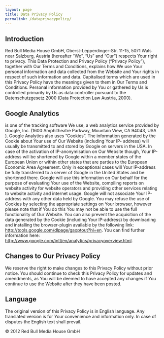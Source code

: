 ```yaml
---
layout: page
title: Data Privacy Policy
permalink: /dataprivacypolicy/
---
```


## Introduction

Red Bull Media House GmbH, Oberst-Lepperdinger-Str. 11-15, 5071 Wals near Salzburg, Austria (hereafter “We”, “Us” and “Our”) respects Your right to privacy. This Data Protection and Privacy Policy (“Privacy Policy”), together with Our Terms and Conditions, explains how We use Your personal information and data collected from the Website and Your rights in respect of such information and data. Capitalised terms which are used in this Privacy Policy have the meanings given to them in Our Terms and Conditions.
Personal information provided by You or gathered by Us is controlled primarily by Us as data controller pursuant to the Datenschutzgesetz 2000 (Data Protection Law Austria, 2000).

## Google Analytics
is one of the tracking software We use, a web analytics service provided by Google, Inc. (1600 Amphitheatre Parkway, Mountain View, CA 94043, USA ). Google Analytics also uses “Cookies”. The information generated by the Cookie about Your use of Our Website (including Your IP- address) will usually be transmitted to and stored by Google on servers in the USA. In case of the activation of IP-anonymisation on Our Website though, Your IP-address will be shortened by Google within a member states of the European Union or within other states that are parties to the European Economic Area Agreement. Only in exceptional cases will Your IP-address be fully transferred to a server of Google in the United States and be shortened there. Google will use this information on Our behalf for the purpose of evaluating Your use of the Website, compiling reports on website activity for website operators and providing other services relating to website activity and internet usage. Google will not associate Your IP-address with any other data held by Google. You may refuse the use of Cookies by selecting the appropriate settings on Your browser, however please note that if You do this You may not be able to use the full functionality of Our Website. You can also prevent the acquisition of the data generated by the Cookie (including Your IP-address) by downloading and installing the browser-plugin available by the following link: http://tools.google.com/dlpage/gaoptout?hl=en. You can find further information here: http://www.google.com/intl/en/analytics/privacyoverview.html.

## Changes to Our Privacy Policy
We reserve the right to make changes to this Privacy Policy without prior notice. You should continue to check this Privacy Policy for updates and amendments, as You will be deemed to have accepted any changes if You continue to use the Website after they have been posted.

## Language
The original version of this Privacy Policy is in English language. Any translated version is for Your convenience and information only. In case of disputes the English text shall prevail.

© 2012 Red Bull Media House GmbH